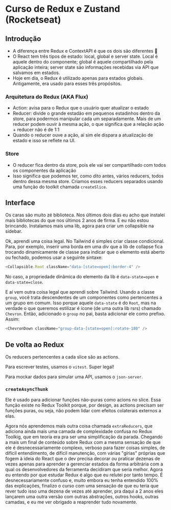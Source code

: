 # Curso de Redux e Zustand (Rocketseat)

## Introdução

- A diferença entre Redux e ContextAPI é que os dois são diferentes :shrug:
- O React tem três tipos de estado: local, global e server state. Local é aquele dentro do componente; global é aquele compartilhado pela aplicação inteira; server state são informações recebidas via API que salvamos em estados.
- Hoje em dia, o Redux é utilizado apenas para estados globais. Antigamente, era usado para esses três propósitos.

### Arquitetura do Redux (AKA Flux)

- Action: avisa para o Redux que o usuário quer atualizar o estado
- Reducer: divide o grande estadão em pequenos estadinhos dentro da store, para podermos manipular cada um separadamente. Mais de um reducer podem ouvir à mesma ação, o que significa que a relação ação + reducer não é de 1:1
- Quando o reducer ouve a ação, aí sim ele dispara a atualização de estado e isso se reflete na UI.

### Store

- O reducer fica dentro da store, pois ele vai ser compartilhado com todos os componentes da aplicação
- Isso significa que podemos ter, como dito antes, vários reducers, todos dentro dessa mesma store. Criamos esses reducers separados usando uma função do toolkit chamada `createSlice`.

## Interface

Os caras são muito zé biblioteca. Nos últimos dois dias eu acho que instalei mais bibliotecas do que nos últimos 2 anos de firma. E eu não estou brincando.
Instalamos mais uma lib, agora para criar um collapsible na sidebar.

Ok, aprendi uma coisa legal. No Tailwind é simples criar classe condicional. Para, por exemplo, inserir uma borda em uma div que a lib de collapse fica trocando dinamicamente de classe para indicar que o elemento está aberto ou fechado, podemos usar a seguinte sintaxe:

```javaScript
<Collapsible.Root className="data-[state=open]:border-4" />
```

No caso, a propriedade dinâmica do elemento da lib é `data-state=open` e `data-state=close`.

E aí vem outra coisa legal que aprendi sobre Tailwind. Usando a classe `group`, você trata descendentes de um componentes como pertencentes a um grupo em comum. Isso porque aquele `data-state` é do `Root`, mas na verdade o que queremos estilizar é ícone (de uma outra lib rsrs) chamado `Chevron`. Então, adicionado o `group` no pai, basta adicionar ele como prefixo. Assim:

```javaScript
<ChevronDown className="group-data-[state=open]:rotate-180" />
```

## De volta ao Redux

Os reducers pertencentes a cada slice são as actions.

Para escrever testes, usamos o `vitest`. Super legal!

Para mockar dados para simular uma API, usamos o `json-server`.

### `createAsyncThunk`

Ele é usado para adicionar funções não-puras como acions no slice. Essa função existe no Redux Toolkit porque, por design, as actions precisam ser funções puras, ou seja, não podem lidar com efeitos colaterais externos a elas.

Agora nós aprendemos mais outra coisa chamada `extraReducers`, que adiciona ainda mais uma camada de complexidade confusa no Redux Toolkig, que em teoria era pra ser uma simplificação da parada. Chegando a mais um final de conteúdo sobre Redux com a mesma sensação de que ele é desnecessariamente complexo, verboso para fazer coisas simples, de difícil entendimento, de difícil manutenção, com várias "gírias" próprias que fogem à ideia do React que o dev precisa decorar ou praticar dezenas de vezes apenas para aprender a gerenciar estados da forma arbitrária com a qual os desenvolvedores da ferramenta decidiram que seria melhor. Agora eu entendo por que estudar Redux é algo que eu relutei por tanto tempo. É desnecessariamente confuso e, muito embora eu tenha entendido 100% das explicações, finalizo o curso com uma sensação de que eu teria que rever tudo isso uma dezena de vezes até aprender, pra daqui a 2 anos eles lançarem uma outra versão com outras abstrações, outros hooks, outras camadas, e eu me ver obrigado a reaprender tudo novamente.
